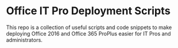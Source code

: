 # Office IT Pro Deployment Scripts
This repo is a collection of useful scripts and code snippets to make deploying Office 2016 and Office 365 ProPlus easier for IT Pros and administrators. 
